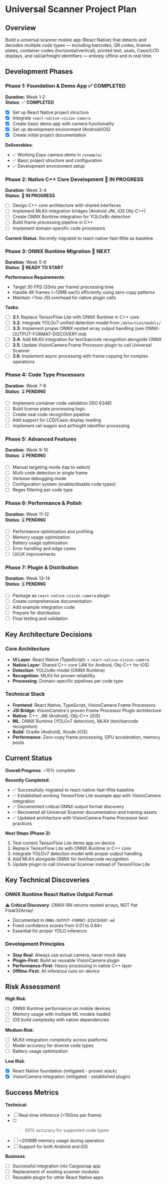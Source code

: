 # Universal Scanner Project Plan

## Overview
Build a universal scanner mobile app (React Native) that detects and decodes multiple code types — including barcodes, QR codes, license plates, container codes (horizontal/vertical), printed text, seals, Casio/LCD displays, and rail/airfreight identifiers — entirely offline and in real time.

## Development Phases

### Phase 1: Foundation & Demo App ✅ COMPLETED
**Duration**: Week 1-2  
**Status**: ✅ **COMPLETED**

- [x] Set up React Native project structure
- [x] Integrate `react-native-vision-camera` 
- [x] Create basic demo app with camera functionality
- [x] Set up development environment (Android/iOS)
- [x] Create initial project documentation

**Deliverables**:
- ✅ Working Expo camera demo in `/example/`
- ✅ Basic project structure and configuration
- ✅ Development environment setup

### Phase 2: Native C++ Core Development 🔄 IN PROGRESS
**Duration**: Week 3-4  
**Status**: 🔄 **IN PROGRESS**

- [ ] Design C++ core architecture with shared interfaces
- [ ] Implement MLKit integration bridges (Android JNI, iOS Obj-C++)
- [ ] Create ONNX Runtime integration for YOLOv8n detection
- [ ] Build frame processing pipeline in C++
- [ ] Implement domain-specific code processors

**Current Status**: Recently migrated to react-native-fast-tflite as baseline

### Phase 3: ONNX Runtime Migration 🔄 **NEXT**
**Duration**: Week 5-6  
**Status**: 🔄 **READY TO START**

**Performance Requirements**:
- Target 30 FPS (33ms per frame) processing time
- Handle 4K frames (~12MB each) efficiently using zero-copy patterns
- Maintain <1ms JSI overhead for native plugin calls

**Tasks**:
- [ ] **3.1**: Replace TensorFlow Lite with ONNX Runtime in C++ core
- [ ] **3.2**: Integrate YOLOv7 unified detection model from `/detection/models/`
- [ ] **3.3**: Implement proper ONNX nested array output handling (see ONNX-OUTPUT-FORMAT-DISCOVERY.md)
- [ ] **3.4**: Add MLKit integration for text/barcode recognition alongside ONNX
- [ ] **3.5**: Update VisionCamera Frame Processor plugin to call Universal Scanner
- [ ] **3.6**: Implement async processing with frame copying for complex operations

### Phase 4: Code Type Processors
**Duration**: Week 7-8  
**Status**: ⏳ **PENDING**

- [ ] Implement container code validation (ISO 6346)
- [ ] Build license plate processing logic
- [ ] Create seal code recognition pipeline
- [ ] Add support for LCD/Casio display reading
- [ ] Implement rail wagon and airfreight identifier processing

### Phase 5: Advanced Features
**Duration**: Week 9-10  
**Status**: ⏳ **PENDING**

- [ ] Manual targeting mode (tap to select)
- [ ] Multi-code detection in single frame
- [ ] Verbose debugging mode
- [ ] Configuration system (enable/disable code types)
- [ ] Regex filtering per code type

### Phase 6: Performance & Polish
**Duration**: Week 11-12  
**Status**: ⏳ **PENDING**

- [ ] Performance optimization and profiling
- [ ] Memory usage optimization
- [ ] Battery usage optimization
- [ ] Error handling and edge cases
- [ ] UI/UX improvements

### Phase 7: Plugin & Distribution
**Duration**: Week 13-14  
**Status**: ⏳ **PENDING**

- [ ] Package as `react-native-vision-camera` plugin
- [ ] Create comprehensive documentation
- [ ] Add example integration code
- [ ] Prepare for distribution
- [ ] Final testing and validation

## Key Architecture Decisions

### Core Architecture
- **UI Layer**: React Native (TypeScript) + `react-native-vision-camera`
- **Native Layer**: Shared C++ core (JNI for Android, Obj-C++ for iOS)
- **Detection**: YOLOv8n model (ONNX Runtime)
- **Recognition**: MLKit for proven reliability
- **Processing**: Domain-specific pipelines per code type

### Technical Stack
- **Frontend**: React Native, TypeScript, VisionCamera Frame Processors
- **JSI Bridge**: VisionCamera's proven Frame Processor Plugin architecture
- **Native**: C++, JNI (Android), Obj-C++ (iOS)
- **ML**: ONNX Runtime (YOLOv7 detection), MLKit (text/barcode recognition)
- **Build**: Gradle (Android), Xcode (iOS)
- **Performance**: Zero-copy frame processing, GPU acceleration, memory pools

## Current Status

**Overall Progress**: ~15% complete

**Recently Completed**:
- ✅ Successfully migrated to react-native-fast-tflite baseline
- ✅ Established working TensorFlow Lite example app with VisionCamera integration
- ✅ Documented critical ONNX output format discovery
- ✅ Recovered all Universal Scanner documentation and training assets
- ✅ Updated architecture with VisionCamera Frame Processor best practices

**Next Steps (Phase 3)**:
1. Test current TensorFlow Lite demo app on device
2. Replace TensorFlow Lite with ONNX Runtime in C++ core
3. Integrate YOLOv7 detection model with proper output handling
4. Add MLKit alongside ONNX for text/barcode recognition
5. Update plugin to call Universal Scanner instead of TensorFlow Lite

## Key Technical Discoveries

### ONNX Runtime React Native Output Format
⚠️ **Critical Discovery**: ONNX-RN returns nested arrays, NOT flat Float32Array!
- Documented in `ONNX-OUTPUT-FORMAT-DISCOVERY.md`
- Fixed confidence scores from 0.01 to 0.84+
- Essential for proper YOLO inference

### Development Principles
- **Stay Real**: Always use actual camera, never mock data
- **Plugin-First**: Build as reusable VisionCamera plugin
- **Performance-First**: Heavy processing in native C++ layer
- **Offline-First**: All inference runs on-device

## Risk Assessment

**High Risk**:
- [ ] ONNX Runtime performance on mobile devices
- [ ] Memory usage with multiple ML models loaded
- [ ] iOS build complexity with native dependencies

**Medium Risk**:
- [ ] MLKit integration complexity across platforms
- [ ] Model accuracy for diverse code types
- [ ] Battery usage optimization

**Low Risk**:
- [x] React Native foundation (mitigated - proven stack)
- [x] VisionCamera integration (mitigated - established plugin)

## Success Metrics

**Technical**:
- [ ] Real-time inference (<100ms per frame)
- [ ] >90% accuracy for supported code types
- [ ] <200MB memory usage during operation
- [ ] Support for both Android and iOS

**Business**:
- [ ] Successful integration into Cargosnap app
- [ ] Replacement of existing scanner modules
- [ ] Reusable plugin for other React Native apps